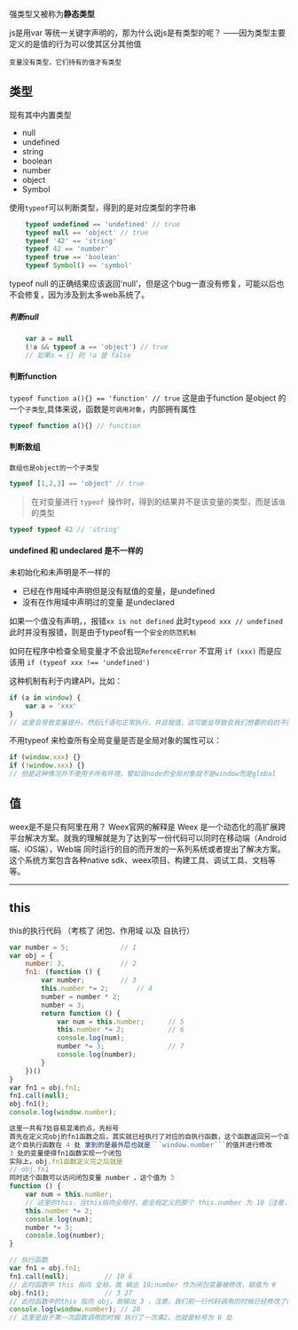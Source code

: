 强类型又被称为**静态类型**

js是用var 等统一关键字声明的，那为什么说js是有类型的呢？
——因为类型主要定义的是值的行为可以使其区分其他值

```变量没有类型，它们持有的值才有类型```

## 类型
现有其中内置类型
* null
* undefined
* string
* boolean
* number
* object
* Symbol

使用```typeof```可以判断类型，得到的是对应类型的字符串
```js
    typeof undefined == 'undefined' // true
    typeof null == 'object' // true
    typeof '42' == 'string'
    typeof 42 == 'number'
    typeof true == 'boolean'
    typeof Symbol() == 'symbol'
```
typeof null 的正确结果应该返回'null'，但是这个bug一直没有修复，可能以后也不会修复，因为涉及到太多web系统了。

##### 判断null
```js
    var a = null
    (!a && typeof a == 'object') // true
    // 如果a = {} 则 !a 是 false
```
#### 判断function
```typeof function a(){} == 'function' // true```
这是由于function 是object 的一个```子类型```,具体来说，函数是```可调用对象```，内部拥有属性
```js
typeof function a(){} // function
```
#### 判断数组
```数组也是object的一个子类型```
```js
typeof [1,2,3] == 'object' // true
```
> 在对变量进行 ```typeof ```操作时，得到的结果并不是该变量的类型，而是该```值```的类型
```js
typeof typeof 42 // 'string'
```
#### undefined 和 undeclared 是不一样的
未初始化和未声明是不一样的
* 已经在作用域中声明但是没有赋值的变量，是undefined
* 没有在作用域中声明过的变量 是undeclared

如果一个值没有声明，，报错```xx is not defined```
此时```typeod xxx // undefined```此时并没有报错，则是由于typeof有一个```安全的防范机制```

如何在程序中检查全局变量才不会出现```ReferenceError```
不宜用
```if (xxx)```
而是应该用
```if (typeof xxx !== 'undefined')```

这种机制有利于内建API，比如：
```js
if (a in window) {
    var a = 'xxx'
}
// 这里会导致变量提升。然后if语句正常执行，并且赋值，这可能会导致会我们想要的目的不同
```
不用typeof 来检查所有全局变量是否是全局对象的属性可以：
```js
if (window.xxx) {}
if (!window.xxx) {}
// 但是这种情况并不使用于所有环境，譬如说node的全局对象就不是window而是global
```

## 值



 <!-- 农村淘宝是阿里巴巴集团的战略项目，通过与各地 zf 深度合作，以电子商务平台为基础，搭建县村两级服务网络，充分发挥电子商务优势，突破物流、信息流的瓶颈，人才和意识的短板，实现“网货下乡”和“农产品进城”的双向流通功能。加速城乡一体化，吸引更多的人才回流创业，为实现现代化、智能化的“智慧农村”而积基树本。 -->

 <!-- 主要是用使用「 weex 」开发无线业务以及「 react 」「 node 」 开发 PC 业务
aparadeway -->
weex是不是只有阿里在用？
Weex官网的解释是 Weex 是一个动态化的高扩展跨平台解决方案。就我的理解就是为了达到写一份代码可以同时在移动端（Android端、iOS端），Web端 同时运行的目的而开发的一系列系统或者提出了解决方案。这个系统方案包含各种native sdk、weex项目、构建工具、调试工具、文档等等。


----------
## this
this的执行代码 （考核了 闭包、作用域 以及 自执行）
```js
var number = 5;             // 1
var obj = {
    number: 3,              // 2
    fn1: (function () {
        var number;         // 3
        this.number *= 2;       // 4
        number = number * 2;
        number = 3;
        return function () {
            var num = this.number;      // 5
            this.number *= 2;           // 6
            console.log(num);
            number *= 3;                // 7
            console.log(number);
        }
    })()
}
var fn1 = obj.fn1;
fn1.call(null);
obj.fn1();
console.log(window.number);
```
```js
这里一共有7处容易混淆的点，先标号
首先在定义完obj的fn1函数之后，其实就已经执行了对应的自执行函数，这个函数返回另一个函数并赋值给obj.fn1
这个自执行函数在 4 处 拿到的是最外层也就是```window.number```的值并进行修改
3 处的变量使得fn1函数实现一个闭包
实际上，obj.fn1函数定义完之后就是
// obj.fn1
同时这个函数可以访问闭包变量 number ，这个值为 3
function () {
    var num = this.number;      
    // 这里的this，当this指向全局时，是全局定义的那个 this.number 为 10（注意，这个值在 自执行函数 中已经被修改）；‘如果指向obj 则this.number为3 
    this.number *= 2;          
    console.log(num);
    number *= 3;              
    console.log(number);
}
```
```js
// 执行函数
var fn1 = obj.fn1;
fn1.call(null);         // 10 6
// 此时函数中 this 指向 全局，故 输出 10;number 作为闭包变量被修改，赋值为 6
obj.fn1();              // 3 27
// 此时函数中的this 指向 obj，故输出 3 ，注意，我们前一行代码调用的时候已经修改了闭包中变量的值，所以 9 * 3 == 27
console.log(window.number); // 20
// 这里是由于第一次函数调用的时候 执行了一次乘2，也就是标号为 6 处
```
